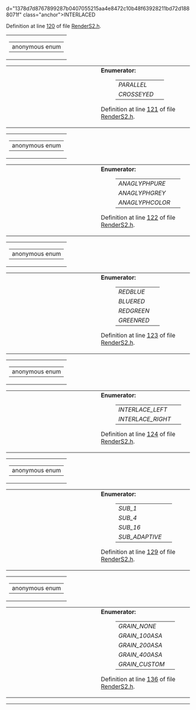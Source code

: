 d="1378d7d8767899287b0407055215aa4e8472c10b48f63928211bd72d1888071f" class="anchor"></span>INTERLACED</em> </td>
<td></td>
</tr>
</tbody>
</table>
</dd>
</dl>
<p>Definition at line <a href="RenderS2_8h-source.md#l00120" class="el">120</a> of file <a href="RenderS2_8h-source.md" class="el">RenderS2.h</a>.</p></td>
</tr>
</tbody>
</table>

<span id="a4d79cb252987ad7f099770543e601a1" class="anchor"></span>

<table class="mdTable" data-cellpadding="2" data-cellspacing="0">
<colgroup>
<col style="width: 100%" />
</colgroup>
<tbody>
<tr>
<td class="mdRow"><table data-cellpadding="0" data-cellspacing="0" data-border="0">
<tbody>
<tr>
<td class="md" data-nowrap="" data-valign="top">anonymous enum</td>
</tr>
</tbody>
</table></td>
</tr>
</tbody>
</table>

<table data-cellspacing="5" data-cellpadding="0" data-border="0">
<colgroup>
<col style="width: 50%" />
<col style="width: 50%" />
</colgroup>
<tbody>
<tr>
<td> </td>
<td><dl>
<dt><strong>Enumerator:</strong></dt>
<dd>
<table data-border="0" data-cellspacing="2" data-cellpadding="0">
<tbody>
<tr>
<td data-valign="top"><em><span id="a4d79cb252987ad7f099770543e601a1df13a99b035d6f0bce4f44ab18eec8eb" class="anchor"></span>PARALLEL</em> </td>
<td></td>
</tr>
<tr>
<td data-valign="top"><em><span id="a4d79cb252987ad7f099770543e601a1470c9adffe4ffd7e3c6831d2e1f3a40b" class="anchor"></span>CROSSEYED</em> </td>
<td></td>
</tr>
</tbody>
</table>
</dd>
</dl>
<p>Definition at line <a href="RenderS2_8h-source.md#l00121" class="el">121</a> of file <a href="RenderS2_8h-source.md" class="el">RenderS2.h</a>.</p></td>
</tr>
</tbody>
</table>

<span id="e80230e7c0b67771dddc6a497e5e2e5e" class="anchor"></span>

<table class="mdTable" data-cellpadding="2" data-cellspacing="0">
<colgroup>
<col style="width: 100%" />
</colgroup>
<tbody>
<tr>
<td class="mdRow"><table data-cellpadding="0" data-cellspacing="0" data-border="0">
<tbody>
<tr>
<td class="md" data-nowrap="" data-valign="top">anonymous enum</td>
</tr>
</tbody>
</table></td>
</tr>
</tbody>
</table>

<table data-cellspacing="5" data-cellpadding="0" data-border="0">
<colgroup>
<col style="width: 50%" />
<col style="width: 50%" />
</colgroup>
<tbody>
<tr>
<td> </td>
<td><dl>
<dt><strong>Enumerator:</strong></dt>
<dd>
<table data-border="0" data-cellspacing="2" data-cellpadding="0">
<tbody>
<tr>
<td data-valign="top"><em><span id="e80230e7c0b67771dddc6a497e5e2e5ed6fd5c9dacdc958a3f2a3424cea07444" class="anchor"></span>ANAGLYPHPURE</em> </td>
<td></td>
</tr>
<tr>
<td data-valign="top"><em><span id="e80230e7c0b67771dddc6a497e5e2e5ee1db842658b1f41527af29ee4c65cf44" class="anchor"></span>ANAGLYPHGREY</em> </td>
<td></td>
</tr>
<tr>
<td data-valign="top"><em><span id="e80230e7c0b67771dddc6a497e5e2e5e197343bafd035dda410c85206b688c7f" class="anchor"></span>ANAGLYPHCOLOR</em> </td>
<td></td>
</tr>
</tbody>
</table>
</dd>
</dl>
<p>Definition at line <a href="RenderS2_8h-source.md#l00122" class="el">122</a> of file <a href="RenderS2_8h-source.md" class="el">RenderS2.h</a>.</p></td>
</tr>
</tbody>
</table>

<span id="21945c50944818f4cf3b6aef8608f9ce" class="anchor"></span>

<table class="mdTable" data-cellpadding="2" data-cellspacing="0">
<colgroup>
<col style="width: 100%" />
</colgroup>
<tbody>
<tr>
<td class="mdRow"><table data-cellpadding="0" data-cellspacing="0" data-border="0">
<tbody>
<tr>
<td class="md" data-nowrap="" data-valign="top">anonymous enum</td>
</tr>
</tbody>
</table></td>
</tr>
</tbody>
</table>

<table data-cellspacing="5" data-cellpadding="0" data-border="0">
<colgroup>
<col style="width: 50%" />
<col style="width: 50%" />
</colgroup>
<tbody>
<tr>
<td> </td>
<td><dl>
<dt><strong>Enumerator:</strong></dt>
<dd>
<table data-border="0" data-cellspacing="2" data-cellpadding="0">
<tbody>
<tr>
<td data-valign="top"><em><span id="21945c50944818f4cf3b6aef8608f9cee93dc695f4f3d8385e721c4e7fee7982" class="anchor"></span>REDBLUE</em> </td>
<td></td>
</tr>
<tr>
<td data-valign="top"><em><span id="21945c50944818f4cf3b6aef8608f9ced603bc82e658b9fae3c16cc8536266f9" class="anchor"></span>BLUERED</em> </td>
<td></td>
</tr>
<tr>
<td data-valign="top"><em><span id="21945c50944818f4cf3b6aef8608f9ceb4a9b83ddd3c36151742fc6015ed6d82" class="anchor"></span>REDGREEN</em> </td>
<td></td>
</tr>
<tr>
<td data-valign="top"><em><span id="21945c50944818f4cf3b6aef8608f9ce6fbad430c224759c75210682df1fabe7" class="anchor"></span>GREENRED</em> </td>
<td></td>
</tr>
</tbody>
</table>
</dd>
</dl>
<p>Definition at line <a href="RenderS2_8h-source.md#l00123" class="el">123</a> of file <a href="RenderS2_8h-source.md" class="el">RenderS2.h</a>.</p></td>
</tr>
</tbody>
</table>

<span id="60e3c12db6ddaae1f88a6e0e8d5118e0" class="anchor"></span>

<table class="mdTable" data-cellpadding="2" data-cellspacing="0">
<colgroup>
<col style="width: 100%" />
</colgroup>
<tbody>
<tr>
<td class="mdRow"><table data-cellpadding="0" data-cellspacing="0" data-border="0">
<tbody>
<tr>
<td class="md" data-nowrap="" data-valign="top">anonymous enum</td>
</tr>
</tbody>
</table></td>
</tr>
</tbody>
</table>

<table data-cellspacing="5" data-cellpadding="0" data-border="0">
<colgroup>
<col style="width: 50%" />
<col style="width: 50%" />
</colgroup>
<tbody>
<tr>
<td> </td>
<td><dl>
<dt><strong>Enumerator:</strong></dt>
<dd>
<table data-border="0" data-cellspacing="2" data-cellpadding="0">
<tbody>
<tr>
<td data-valign="top"><em><span id="60e3c12db6ddaae1f88a6e0e8d5118e0e603876a1601e97a6a31ceb3262153d0" class="anchor"></span>INTERLACE_LEFT</em> </td>
<td></td>
</tr>
<tr>
<td data-valign="top"><em><span id="60e3c12db6ddaae1f88a6e0e8d5118e084fa4a16db1783c2cfc26431ab816527" class="anchor"></span>INTERLACE_RIGHT</em> </td>
<td></td>
</tr>
</tbody>
</table>
</dd>
</dl>
<p>Definition at line <a href="RenderS2_8h-source.md#l00124" class="el">124</a> of file <a href="RenderS2_8h-source.md" class="el">RenderS2.h</a>.</p></td>
</tr>
</tbody>
</table>

<span id="63f5f87eab8bf5d1395b98caa0a448ba" class="anchor"></span>

<table class="mdTable" data-cellpadding="2" data-cellspacing="0">
<colgroup>
<col style="width: 100%" />
</colgroup>
<tbody>
<tr>
<td class="mdRow"><table data-cellpadding="0" data-cellspacing="0" data-border="0">
<tbody>
<tr>
<td class="md" data-nowrap="" data-valign="top">anonymous enum</td>
</tr>
</tbody>
</table></td>
</tr>
</tbody>
</table>

<table data-cellspacing="5" data-cellpadding="0" data-border="0">
<colgroup>
<col style="width: 50%" />
<col style="width: 50%" />
</colgroup>
<tbody>
<tr>
<td> </td>
<td><dl>
<dt><strong>Enumerator:</strong></dt>
<dd>
<table data-border="0" data-cellspacing="2" data-cellpadding="0">
<tbody>
<tr>
<td data-valign="top"><em><span id="63f5f87eab8bf5d1395b98caa0a448ba4ba6fcb4e20cc4f7c3c7cb07d6de2135" class="anchor"></span>SUB_1</em> </td>
<td></td>
</tr>
<tr>
<td data-valign="top"><em><span id="63f5f87eab8bf5d1395b98caa0a448ba96092d27de975b38f6782f5ef906d6a9" class="anchor"></span>SUB_4</em> </td>
<td></td>
</tr>
<tr>
<td data-valign="top"><em><span id="63f5f87eab8bf5d1395b98caa0a448ba7fe9a7bb4aacb1438461303ec2da69eb" class="anchor"></span>SUB_16</em> </td>
<td></td>
</tr>
<tr>
<td data-valign="top"><em><span id="63f5f87eab8bf5d1395b98caa0a448ba587fabfb3cb3b291b6d8bacbeb004556" class="anchor"></span>SUB_ADAPTIVE</em> </td>
<td></td>
</tr>
</tbody>
</table>
</dd>
</dl>
<p>Definition at line <a href="RenderS2_8h-source.md#l00129" class="el">129</a> of file <a href="RenderS2_8h-source.md" class="el">RenderS2.h</a>.</p></td>
</tr>
</tbody>
</table>

<span id="bdca477a0c8312f3fd1c917c21d567cb" class="anchor"></span>

<table class="mdTable" data-cellpadding="2" data-cellspacing="0">
<colgroup>
<col style="width: 100%" />
</colgroup>
<tbody>
<tr>
<td class="mdRow"><table data-cellpadding="0" data-cellspacing="0" data-border="0">
<tbody>
<tr>
<td class="md" data-nowrap="" data-valign="top">anonymous enum</td>
</tr>
</tbody>
</table></td>
</tr>
</tbody>
</table>

<table data-cellspacing="5" data-cellpadding="0" data-border="0">
<colgroup>
<col style="width: 50%" />
<col style="width: 50%" />
</colgroup>
<tbody>
<tr>
<td> </td>
<td><dl>
<dt><strong>Enumerator:</strong></dt>
<dd>
<table data-border="0" data-cellspacing="2" data-cellpadding="0">
<tbody>
<tr>
<td data-valign="top"><em><span id="bdca477a0c8312f3fd1c917c21d567cb254dbcc720d70dd411f2e720a938962f" class="anchor"></span>GRAIN_NONE</em> </td>
<td></td>
</tr>
<tr>
<td data-valign="top"><em><span id="bdca477a0c8312f3fd1c917c21d567cb387cad9c4bae8825ad53ad51ea37c655" class="anchor"></span>GRAIN_100ASA</em> </td>
<td></td>
</tr>
<tr>
<td data-valign="top"><em><span id="bdca477a0c8312f3fd1c917c21d567cb5759b99286dc38722ca5a1e3f776c151" class="anchor"></span>GRAIN_200ASA</em> </td>
<td></td>
</tr>
<tr>
<td data-valign="top"><em><span id="bdca477a0c8312f3fd1c917c21d567cb2423a13ff2965f4a8ecea2152add5382" class="anchor"></span>GRAIN_400ASA</em> </td>
<td></td>
</tr>
<tr>
<td data-valign="top"><em><span id="bdca477a0c8312f3fd1c917c21d567cbd507e8c13605adabec35ff1c7b6fd42c" class="anchor"></span>GRAIN_CUSTOM</em> </td>
<td></td>
</tr>
</tbody>
</table>
</dd>
</dl>
<p>Definition at line <a href="RenderS2_8h-source.md#l00136" class="el">136</a> of file <a href="RenderS2_8h-source.md" class="el">RenderS2.h</a>.</p></td>
</tr>
</tbody>
</table>

------------------------------------------------------------------------

